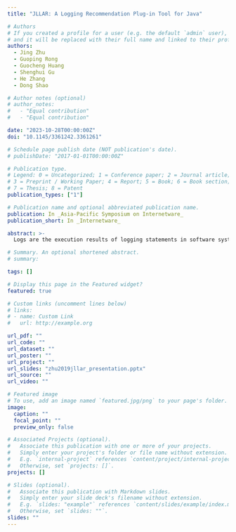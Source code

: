 ```yaml
---
title: "JLLAR: A Logging Recommendation Plug-in Tool for Java"

# Authors
# If you created a profile for a user (e.g. the default `admin` user), write the username (folder name) here
# and it will be replaced with their full name and linked to their profile.
authors:
  - Jing Zhu
  - Guoping Rong
  - Guocheng Huang
  - Shenghui Gu
  - He Zhang
  - Dong Shao

# Author notes (optional)
# author_notes:
#   - "Equal contribution"
#   - "Equal contribution"

date: "2023-10-28T00:00:00Z"
doi: "10.1145/3361242.3361261"

# Schedule page publish date (NOT publication's date).
# publishDate: "2017-01-01T00:00:00Z"

# Publication type.
# Legend: 0 = Uncategorized; 1 = Conference paper; 2 = Journal article;
# 3 = Preprint / Working Paper; 4 = Report; 5 = Book; 6 = Book section;
# 7 = Thesis; 8 = Patent
publication_types: ["1"]

# Publication name and optional abbreviated publication name.
publication: In _Asia-Pacific Symposium on Internetware_
publication_short: In _Internetware_

abstract: >-
  Logs are the execution results of logging statements in software systems after being triggered by various events, which is able to capture the dynamic behavior of software systems during runtime and provide important information for software analysis, e.g., issue tracking, performance monitoring, etc. Obviously, to meet this purpose, the quality of the logs is critical, which requires appropriately placement of logging statements. Existing research on this topic reveals that _where to log?_ and _what to log?_ are two most concerns when conducting logging practice in software development, which mainly relies on developers' personal skills, expertise and preference, rendering several problems impacting the quality of the logs inevitably. One of the reasons leading to this phenomenon might be that several recognized best practices (strategies as well) are easily neglected by software developers. Especially in those software projects with relatively large number of participants. To address this issue, we designed and implemented a plug-in tool (i.e., _JLLAR_) based on the Intellij IDEA, which applied machine learning technology to identify and create a set of rules reflecting commonly recognized logging practices. Based on this rule set, _JLLAR_ can be used to scan existing source code to identify issues regarding the placement of logging statements. Moreover, _JLLAR_ also provides automatic code completion and semi code completion (i.e., to provide recommendations) regarding logging practice to support software developers during coding.

# Summary. An optional shortened abstract.
# summary:

tags: []

# Display this page in the Featured widget?
featured: true

# Custom links (uncomment lines below)
# links:
# - name: Custom Link
#   url: http://example.org

url_pdf: ""
url_code: ""
url_dataset: ""
url_poster: ""
url_project: ""
url_slides: "zhu2019jllar_presentation.pptx"
url_source: ""
url_video: ""

# Featured image
# To use, add an image named `featured.jpg/png` to your page's folder.
image:
  caption: ""
  focal_point: ""
  preview_only: false

# Associated Projects (optional).
#   Associate this publication with one or more of your projects.
#   Simply enter your project's folder or file name without extension.
#   E.g. `internal-project` references `content/project/internal-project/index.md`.
#   Otherwise, set `projects: []`.
projects: []

# Slides (optional).
#   Associate this publication with Markdown slides.
#   Simply enter your slide deck's filename without extension.
#   E.g. `slides: "example"` references `content/slides/example/index.md`.
#   Otherwise, set `slides: ""`.
slides: ""
---
```

